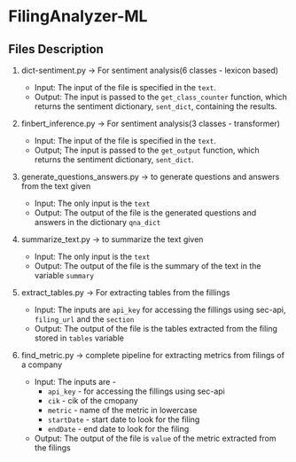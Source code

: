 # FilingAnalyzer-ML 

## Files Description

1. dict-sentiment.py  -> For sentiment analysis(6 classes - lexicon based)

    - Input: The input of the file is specified in the `text`. 
    - Output: The input is passed to the `get_class_counter` function, which returns the sentiment dictionary, `sent_dict`, containing the results.


2. finbert_inference.py -> For sentiment analysis(3 classes - transformer)

    - Input: The input of the file is specified in the `text`.
    - Output; The input is passed to the `get_output` function, which returns the sentiment dictionary, `sent_dict`.
    
    
3. generate_questions_answers.py -> to generate questions and answers from the text given

    - Input: The only input is the `text`
    - Output: The output of the file is the generated questions and answers in the dictionary `qna_dict`


4. summarize_text.py -> to summarize the text given

    - Input: The only input is the `text`
    - Output: The output of the file is the summary of the text in the variable `summary`   
    
    
5. extract_tables.py -> For extracting tables from the fillings

    - Input: The inputs are `api_key` for accessing the fillings using sec-api, `filing_url` and the `section`
    - Output: The output of the file is the tables extracted from the filing stored in `tables` variable
    
    
6. find_metric.py -> complete pipeline for extracting metrics from filings of a company

    - Input: The inputs are - 
        * `api_key` - for accessing the fillings using sec-api
        * `cik` - cik of the cmopany
        * `metric` - name of the metric in lowercase
        * `startDate` - start date to look for the filing
        * `endDate` - end date to look for the filing
    - Output: The output of the file is `value` of the metric extracted from the filings    
         
